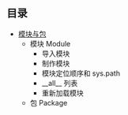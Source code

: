 ## 目录

- [模块与包](模块与包.md)
  - 模块 Module
    - 导入模块
    - 制作模块
    - 模块定位顺序和 sys.path
    - \_\_all\_\_ 列表
    - 重新加载模块
  - 包 Package
